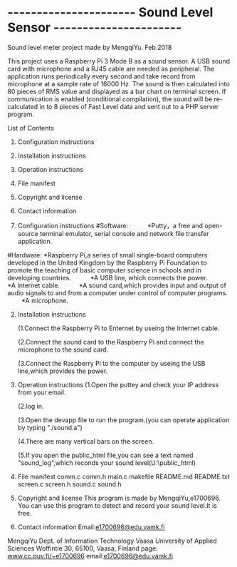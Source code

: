 # ---------------------- Sound Level Sensor ----------------------
Sound level meter project made by MengqiYu. Feb.2018

This project uses a Raspberry Pi 3 Mode B as a sound sensor. A USB sound card
with microphone and a RJ45 cable are needed as peripheral. The application runs
periodically every second and take record from microphone at a sample rate of
16000 Hz. The sound is then calculated into 80 pieces of RMS value and displayed
as a bar chart on terminal screen. If communication is enabled (conditional
compilation), the sound will be re-calculated in to 8 pieces of Fast Level data
and sent out to a PHP server program.

List of Contents
1. Configuration instructions
2. Installation instructions
3. Operation instructions
4. File manifest
5. Copyright and license
6. Contact information

1. Configuration instructions
  #Software:
           *Putty，a free and open-source terminal emulator, serial console and network file transfer application.
	   
  #Hardware:
           *Raspberry Pi,a series of small single-board computers developed in the United Kingdom by the Raspberry Pi Foundation to promote the teaching of basic computer science in schools and in developing countries.
           
	   *A USB line, which connects the power.
           
	   *A Internet cable.
           
	   *A sound card,which provides input and output of audio signals to and from a computer under control of computer programs.
           
	   *A microphone.
	   
2. Installation instructions

	(1.Connect the Raspberry Pi to Enternet by useing the Internet cable.

	(2.Connect the sound card to the Raspberry Pi and connect the microphone to the sound card.
  
  	(3.Connect the Raspberry Pi to the computer by useing the USB line,which provides the power. 
	
3. Operation instructions
  	(1.Open the puttey and check your IP address from your email.
  
 	(2.log in.
  
 	(3.Open the devapp file to run the program.(you can operate application by typing "./sound.a")
  
  	(4.There are many vertical bars on the screen.
  
  	(5.If you open the public_html file,you can see a text named "sound_log",which reconds your sound level(U:\public_html)
	
4. File manifest
	comm.c comm.h main.c makefile README.md README.txt screen.c screen.h sound.c sound.h
	
5. Copyright and license
  This program is made by MengqiYu,e1700696.
  You can use this program to detect and record your sound level.It is free.
  
6. Contact information
	Email:e1700696@edu.vamk.fi


MengqiYu
Dept. of Information Technology
Vaasa University of Applied Sciences
Woffintie 30, 65100, Vaasa, Finland
page: www.cc.puv.fi/~e1700696
email:e1700696@edu.vamk.fi
